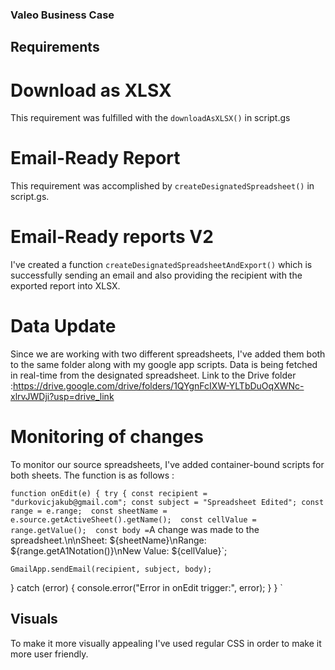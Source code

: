 ### Valeo Business Case

## Requirements

# Download as XLSX
This requirement was fulfilled with the `downloadAsXLSX()` in script.gs

# Email-Ready Report
This requirement was accomplished by `createDesignatedSpreadsheet()` in script.gs.

# Email-Ready reports V2
I've created a function `createDesignatedSpreadsheetAndExport()` which is successfully sending an email and also providing the recipient with the exported report into XLSX.

# Data Update
Since we are working with two different spreadsheets, I've added them both to the same folder along with my google app scripts. Data is being fetched in real-time from the designated spreadsheet.
Link to the Drive folder :https://drive.google.com/drive/folders/1QYgnFcIXW-YLTbDuOqXWNc-xlrvJWDji?usp=drive_link

# Monitoring of changes
To monitor our source spreadsheets, I've added container-bound scripts for both sheets. The function is as follows : 

`
function onEdit(e) {
  try {
    const recipient = "durkovicjakub@gmail.com";
    const subject = "Spreadsheet Edited";
    const range = e.range; 
    const sheetName = e.source.getActiveSheet().getName(); 
    const cellValue = range.getValue(); 
    const body = `A change was made to the spreadsheet.\n\nSheet: ${sheetName}\nRange: ${range.getA1Notation()}\nNew Value: ${cellValue}`;

    GmailApp.sendEmail(recipient, subject, body);
  } catch (error) {
    console.error("Error in onEdit trigger:", error);
  }
}
`

## Visuals

To make it more visually appealing I've used regular CSS in order to make it more user friendly.

